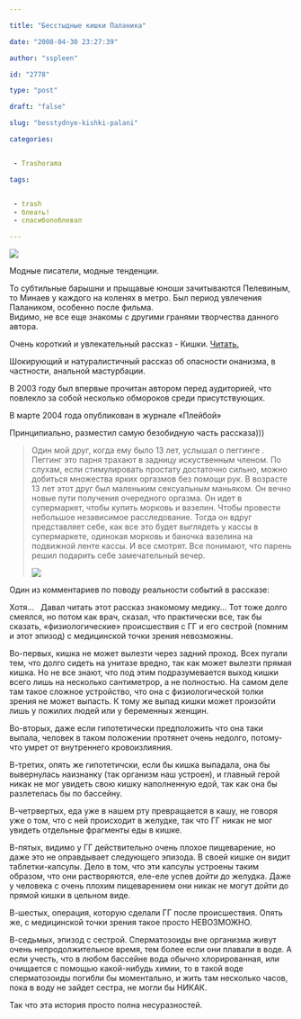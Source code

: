 ```yaml
---

title: "Бесстыдные кишки Паланика"

date: "2008-04-30 23:27:39"

author: "sspleen"

id: "2778"

type: "post"

draft: "false"

slug: "besstydnye-kishki-palani"

categories:


 - Trashorama

tags:


 - trash
 - блеать!
 - спасибопоблевал

---
```

[![](/uploads/2012/06/инородные-тела-прямой-кишки.jpg)](/2008/04/besstydnye-kishki-palani/inorodnye-tela-pryamoj-kishki/)  
  
Модные писатели, модные тенденции.  
  
То субтильные барышни и прыщавые юноши зачитываются Пелевиным, то Минаев у каждого на коленях в метро. Был период увлечения Палаником, особенно после фильма.  
Видимо, не все еще знакомы с другими гранями творчества данного автора.  
  
Очень короткий и увлекательный рассказ - Кишки. [Читать.](http://lib.aldebaran.ru/author/palanik_chak/palanik_chak_kishki/palanik_chak_kishki__1.html)  
  
Шокирующий и натуралистичный рассказ об опасности онанизма, в частности, анальной мастурбации.  
  
В 2003 году был впервые прочитан автором перед аудиторией, что повлекло за собой несколько обмороков среди присутствующих.  
  
В марте 2004 года опубликован в журнале «Плейбой»  
  
Принципиально, разместил самую безобидную часть рассказа)))  

> Один мой друг, когда ему было 13 лет, услышал о пеггинге . Пеггинг это парня трахают в задницу искуственным членом. По слухам, если стимулировать простату достаточно сильно, можно добиться множества ярких оргазмов без помощи рук. В возрасте 13 лет этот друг был маленьким сексуальным маньяком. Он вечно новые пути получения очередного оргазма. Он идет в супермаркет, чтобы купить морковь и вазелин. Чтобы провести небольшое независимое расследование. Тогда он вдруг представляет себе, как все это будет выглядеть у кассы в супермаркете, одинокая морковь и баночка вазелина на подвижной ленте кассы. И все смотрят. Все понимают, что парень решил подарить себе замечательный вечер.  
>   
> [![](/uploads/2008/04/image31.png)](/2008/04/besstydnye-kishki-palani/image31/)

  
Один из комментариев по поводу реальности событий в рассказе:  
  
Хотя...   Давал читать этот рассказ знакомому медику... Тот тоже долго смеялся, но потом как врач, сказал, что практически все, так бы сказать, «физиологические» происшествия с ГГ и его сестрой (помним и этот эпизод) с медицинской точки зрения невозможны.  
  
Во-первых, кишка не может вылезти через задний проход. Всех пугали тем, что долго сидеть на унитазе вредно, так как может вылезти прямая кишка. Но не все знают, что под этим подразумевается выход кишки всего лишь на несколько сантиметрор, а не полностью. На самом деле там такое сложное устройство, что она с физиологической толки зрения не может выпасть. К тому же выпад кишки может произойти лишь у пожилих людей или у беременных женщин.  
  
Во-вторых, даже если гипотетически предположить что она таки выпала, человек в таком положении протянет очень недолго, потому-что умрет от внутреннего кровоизлияния.  
  
В-третих, опять же гипотетичски, если бы кишка выпадала, она бы вывернулась наизнанку (так организм наш устроен), и главный герой никак не мог увидеть свою кишку наполненную едой, так как она бы разлетелась бы по бассейну.  
  
В-четрвертых, еда уже в нашем рту превращается в кашу, не говоря уже о том, что с ней происходит в желудке, так что ГГ никак не мог увидеть отдельные фрагменты еды в кишке.  
  
В-пятых, видимо у ГГ действительно очень плохое пищеварение, но даже это не оправдывает следующего эпизода. В своей кишке он видит таблетки-капсулы. Дело в том, что эти капсулы устроены таким образом, что они растворяются, еле-еле успев дойти до желудка. Даже у человека с очень плохим пищеварением они никак не могут дойти до прямой кишки в цельном виде.  
  
В-шестых, операция, которую сделали ГГ после происшествия. Опять же, с медицинской точки зрения такое просто НЕВОЗМОЖНО.  
  
В-седьмых, эпизод с сестрой. Сперматозоиды вне организма живут очень непродолжительное время, тем более если они плавали в воде. А если учесть, что в любом бассейне вода обычно хлорированная, или очищается с помощью какой-нибудь химии, то в такой воде сперматозоиды погибли бы моментально, и жить там несколько часов, пока в воду не зайдет сестра, не могли бы НИКАК.  
  
Так что эта история просто полна несуразностей.